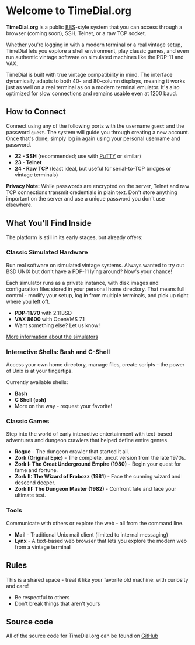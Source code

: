 # Welcome to TimeDial.org

**TimeDial.org** is a public [BBS](https://en.wikipedia.org/wiki/Bulletin_board_system)-style system that you can access through a browser (coming soon), SSH, Telnet, or a raw TCP socket.

Whether you're logging in with a modern terminal or a real vintage setup, TimeDial lets you explore a shell environment, play classic games, and even run authentic vintage software on simulated machines like the PDP-11 and VAX.

TimeDial is built with true vintage compatibility in mind. The interface dynamically adapts to both 40- and 80-column displays, meaning it works just as well on a real terminal as on a modern terminal emulator. It's also optimized for slow connections and remains usable even at 1200 baud.

## How to Connect

Connect using any of the following ports with the username `guest` and the password `guest`. The system will guide you through creating a new account. Once that's done, simply log in again using your personal username and password.

- **22 - SSH** (recommended; use with [PuTTY](https://www.putty.org/) or similar)
- **23 - Telnet**
- **24 - Raw TCP** (least ideal, but useful for serial-to-TCP bridges or vintage terminals)

**Privacy Note:** While passwords are encrypted on the server, Telnet and raw TCP connections transmit credentials in plain text. Don't store anything important on the server and use a unique password you don't use elsewhere.

## What You'll Find Inside

The platform is still in its early stages, but already offers:

### Classic Simulated Hardware

Run real software on simulated vintage systems. Always wanted to try out BSD UNIX but don't have a PDP-11 lying around? Now's your chance!

Each simulator runs as a private instance, with disk images and configuration files stored in your personal home directory. That means full control - modify your setup, log in from multiple terminals, and pick up right where you left off.

- **PDP-11/70** with 2.11BSD  
- **VAX 8600** with OpenVMS 7.1  
- Want something else? Let us know!

[More information about the simulators](simulators.md)

### Interactive Shells: Bash and C-Shell

Access your own home directory, manage files, create scripts - the power of Unix is at your fingertips.

Currently available shells:

- **Bash**
- **C Shell (csh)**
- More on the way - request your favorite!

### Classic Games

Step into the world of early interactive entertainment with text-based adventures and dungeon crawlers that helped define entire genres.

- **Rogue** - The dungeon crawler that started it all.  
- **Zork (Original Epic)** - The complete, uncut version from the late 1970s.  
- **Zork I: The Great Underground Empire (1980)** - Begin your quest for fame and fortune.  
- **Zork II: The Wizard of Frobozz (1981)** - Face the cunning wizard and descend deeper.  
- **Zork III: The Dungeon Master (1982)** - Confront fate and face your ultimate test.

### Tools

Communicate with others or explore the web - all from the command line.

- **Mail** - Traditional Unix mail client (limited to internal messaging)  
- **Lynx** - A text-based web browser that lets you explore the modern web from a vintage terminal

## Rules

This is a shared space - treat it like your favorite old machine: with curiosity and care!

- Be respectful to others  
- Don't break things that aren't yours

## Source code
All of the source code for TimeDial.org can be found on [GitHub](https://github.com/number42net/timedial)
